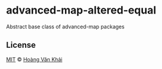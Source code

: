 # advanced-map-altered-equal

Abstract base class of advanced-map packages

## License

[MIT](https://git.io/vhaEz) © [Hoàng Văn Khải](https://github.com/KSXGitHub)
